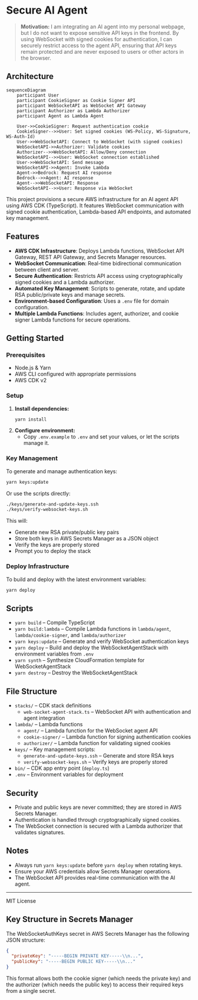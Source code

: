 # Secure AI Agent

> **Motivation:** I am integrating an AI agent into my personal webpage, but I do not want to expose sensitive API keys in the frontend. By using WebSocket with signed cookies for authentication, I can securely restrict access to the agent API, ensuring that API keys remain protected and are never exposed to users or other actors in the browser.

## Architecture

```mermaid
sequenceDiagram
    participant User
    participant CookieSigner as Cookie Signer API
    participant WebSocketAPI as WebSocket API Gateway
    participant Authorizer as Lambda Authorizer
    participant Agent as Lambda Agent

    User->>CookieSigner: Request authentication cookie
    CookieSigner-->>User: Set signed cookies (WS-Policy, WS-Signature, WS-Auth-Id)
    User->>WebSocketAPI: Connect to WebSocket (with signed cookies)
    WebSocketAPI->>Authorizer: Validate cookies
    Authorizer-->>WebSocketAPI: Allow/Deny connection
    WebSocketAPI-->>User: WebSocket connection established
    User->>WebSocketAPI: Send message
    WebSocketAPI->>Agent: Invoke Lambda
    Agent->>Bedrock: Request AI response
    Bedrock-->>Agent: AI response
    Agent-->>WebSocketAPI: Response
    WebSocketAPI-->>User: Response via WebSocket
```

This project provisions a secure AWS infrastructure for an AI agent API using AWS CDK (TypeScript). It features WebSocket communication with signed cookie authentication, Lambda-based API endpoints, and automated key management.

## Features

- **AWS CDK Infrastructure**: Deploys Lambda functions, WebSocket API Gateway, REST API Gateway, and Secrets Manager resources.
- **WebSocket Communication**: Real-time bidirectional communication between client and server.
- **Secure Authentication**: Restricts API access using cryptographically signed cookies and a Lambda authorizer.
- **Automated Key Management**: Scripts to generate, rotate, and update RSA public/private keys and manage secrets.
- **Environment-based Configuration**: Uses a `.env` file for domain configuration.
- **Multiple Lambda Functions**: Includes agent, authorizer, and cookie signer Lambda functions for secure operations.

## Getting Started

### Prerequisites

- Node.js & Yarn
- AWS CLI configured with appropriate permissions
- AWS CDK v2

### Setup

1. **Install dependencies:**
   ```bash
   yarn install
   ```
2. **Configure environment:**
   - Copy `.env.example` to `.env` and set your values, or let the scripts manage it.

### Key Management

To generate and manage authentication keys:

```bash
yarn keys:update
```

Or use the scripts directly:

```bash
./keys/generate-and-update-keys.ssh
./keys/verify-websocket-keys.sh
```

This will:

- Generate new RSA private/public key pairs
- Store both keys in AWS Secrets Manager as a JSON object
- Verify the keys are properly stored
- Prompt you to deploy the stack

### Deploy Infrastructure

To build and deploy with the latest environment variables:

```bash
yarn deploy
```

## Scripts

- `yarn build` – Compile TypeScript
- `yarn build:lambda` – Compile Lambda functions in `lambda/agent`, `lambda/cookie-signer`, and `lambda/authorizer`
- `yarn keys:update` – Generate and verify WebSocket authentication keys
- `yarn deploy` – Build and deploy the WebSocketAgentStack with environment variables from `.env`
- `yarn synth` – Synthesize CloudFormation template for WebSocketAgentStack
- `yarn destroy` – Destroy the WebSocketAgentStack

## File Structure

- `stacks/` – CDK stack definitions
  - `web-socket-agent-stack.ts` – WebSocket API with authentication and agent integration
- `lambda/` – Lambda functions
  - `agent/` – Lambda function for the WebSocket agent API
  - `cookie-signer/` – Lambda function for signing authentication cookies
  - `authorizer/` – Lambda function for validating signed cookies
- `keys/` – Key management scripts:
  - `generate-and-update-keys.ssh` – Generate and store RSA keys
  - `verify-websocket-keys.sh` – Verify keys are properly stored
- `bin/` – CDK app entry point (`deploy.ts`)
- `.env` – Environment variables for deployment

## Security

- Private and public keys are never committed; they are stored in AWS Secrets Manager.
- Authentication is handled through cryptographically signed cookies.
- The WebSocket connection is secured with a Lambda authorizer that validates signatures.

## Notes

- Always run `yarn keys:update` before `yarn deploy` when rotating keys.
- Ensure your AWS credentials allow Secrets Manager operations.
- The WebSocket API provides real-time communication with the AI agent.

---

MIT License

## Key Structure in Secrets Manager

The WebSocketAuthKeys secret in AWS Secrets Manager has the following JSON structure:

```json
{
  "privateKey": "-----BEGIN PRIVATE KEY-----\\n...",
  "publicKey": "-----BEGIN PUBLIC KEY-----\\n..."
}
```

This format allows both the cookie signer (which needs the private key) and the authorizer (which needs the public key) to access their required keys from a single secret.

